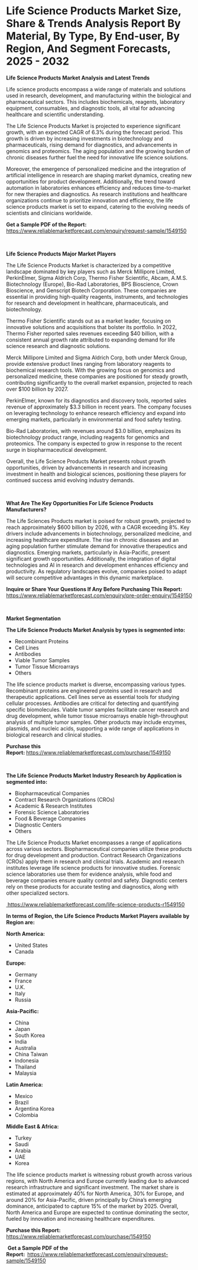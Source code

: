 <p><h1>Life Science Products Market Size, Share & Trends Analysis Report By Material, By Type, By End-user, By Region, And Segment Forecasts, 2025 - 2032</h1></p><p><strong>Life Science Products Market Analysis and Latest Trends</strong></p>
<p><p>Life science products encompass a wide range of materials and solutions used in research, development, and manufacturing within the biological and pharmaceutical sectors. This includes biochemicals, reagents, laboratory equipment, consumables, and diagnostic tools, all vital for advancing healthcare and scientific understanding.</p><p>The Life Science Products Market is projected to experience significant growth, with an expected CAGR of 6.3% during the forecast period. This growth is driven by increasing investments in biotechnology and pharmaceuticals, rising demand for diagnostics, and advancements in genomics and proteomics. The aging population and the growing burden of chronic diseases further fuel the need for innovative life science solutions.</p><p>Moreover, the emergence of personalized medicine and the integration of artificial intelligence in research are shaping market dynamics, creating new opportunities for product development. Additionally, the trend toward automation in laboratories enhances efficiency and reduces time-to-market for new therapies and diagnostics. As research institutions and healthcare organizations continue to prioritize innovation and efficiency, the life science products market is set to expand, catering to the evolving needs of scientists and clinicians worldwide.</p></p>
<p><strong>Get a Sample PDF of the Report:&nbsp;</strong> <a href="https://www.reliablemarketforecast.com/enquiry/request-sample/1549150?utm_campaign=2334&utm_medium=2&utm_source=Github&utm_content=ia&utm_term=19042025&utm_id=life-science-products">https://www.reliablemarketforecast.com/enquiry/request-sample/1549150</a></p>
<p>&nbsp;</p>
<p><strong>Life Science Products Major Market Players</strong></p>
<p><p>The Life Science Products Market is characterized by a competitive landscape dominated by key players such as Merck Millipore Limited, PerkinElmer, Sigma Aldrich Corp, Thermo Fisher Scientific, Abcam, A.M.S. Biotechnology (Europe), Bio-Rad Laboratories, BPS Bioscience, Crown Bioscience, and Genscript Biotech Corporation. These companies are essential in providing high-quality reagents, instruments, and technologies for research and development in healthcare, pharmaceuticals, and biotechnology.</p><p>Thermo Fisher Scientific stands out as a market leader, focusing on innovative solutions and acquisitions that bolster its portfolio. In 2022, Thermo Fisher reported sales revenues exceeding $40 billion, with a consistent annual growth rate attributed to expanding demand for life science research and diagnostic solutions.</p><p>Merck Millipore Limited and Sigma Aldrich Corp, both under Merck Group, provide extensive product lines ranging from laboratory reagents to biochemical research tools. With the growing focus on genomics and personalized medicine, these companies are positioned for steady growth, contributing significantly to the overall market expansion, projected to reach over $100 billion by 2027.</p><p>PerkinElmer, known for its diagnostics and discovery tools, reported sales revenue of approximately $3.3 billion in recent years. The company focuses on leveraging technology to enhance research efficiency and expand into emerging markets, particularly in environmental and food safety testing.</p><p>Bio-Rad Laboratories, with revenues around $3.0 billion, emphasizes its biotechnology product range, including reagents for genomics and proteomics. The company is expected to grow in response to the recent surge in biopharmaceutical development.</p><p>Overall, the Life Science Products Market presents robust growth opportunities, driven by advancements in research and increasing investment in health and biological sciences, positioning these players for continued success amid evolving industry demands.</p></p>
<p>&nbsp;</p>
<p><strong>What Are The Key Opportunities For Life Science Products Manufacturers?</strong></p>
<p><p>The Life Sciences Products market is poised for robust growth, projected to reach approximately $600 billion by 2026, with a CAGR exceeding 8%. Key drivers include advancements in biotechnology, personalized medicine, and increasing healthcare expenditure. The rise in chronic diseases and an aging population further stimulate demand for innovative therapeutics and diagnostics. Emerging markets, particularly in Asia-Pacific, present significant growth opportunities. Additionally, the integration of digital technologies and AI in research and development enhances efficiency and productivity. As regulatory landscapes evolve, companies poised to adapt will secure competitive advantages in this dynamic marketplace.</p></p>
<p><strong>Inquire or Share Your Questions If Any Before Purchasing This Report:</strong> <a href="https://www.reliablemarketforecast.com/enquiry/pre-order-enquiry/1549150?utm_campaign=2334&utm_medium=2&utm_source=Github&utm_content=ia&utm_term=19042025&utm_id=life-science-products">https://www.reliablemarketforecast.com/enquiry/pre-order-enquiry/1549150</a></p>
<p>&nbsp;</p>
<p><strong>Market Segmentation</strong></p>
<p><strong>The Life Science Products Market Analysis by types is segmented into:</strong></p>
<p><ul><li>Recombinant Proteins</li><li>Cell Lines</li><li>Antibodies</li><li>Viable Tumor Samples</li><li>Tumor Tissue Microarrays</li><li>Others</li></ul></p>
<p><p>The life science products market is diverse, encompassing various types. Recombinant proteins are engineered proteins used in research and therapeutic applications. Cell lines serve as essential tools for studying cellular processes. Antibodies are critical for detecting and quantifying specific biomolecules. Viable tumor samples facilitate cancer research and drug development, while tumor tissue microarrays enable high-throughput analysis of multiple tumor samples. Other products may include enzymes, plasmids, and nucleic acids, supporting a wide range of applications in biological research and clinical studies.</p></p>
<p><strong>Purchase this Report:&nbsp;</strong><a href="https://www.reliablemarketforecast.com/purchase/1549150?utm_campaign=2334&utm_medium=2&utm_source=Github&utm_content=ia&utm_term=19042025&utm_id=life-science-products">https://www.reliablemarketforecast.com/purchase/1549150</a></p>
<p>&nbsp;</p>
<p><strong>The Life Science Products Market Industry Research by Application is segmented into:</strong></p>
<p><ul><li>Biopharmaceutical Companies</li><li>Contract Research Organizations (CROs)</li><li>Academic & Research Institutes</li><li>Forensic Science Laboratories</li><li>Food & Beverage Companies</li><li>Diagnostic Centers</li><li>Others</li></ul></p>
<p><p>The Life Science Products Market encompasses a range of applications across various sectors. Biopharmaceutical companies utilize these products for drug development and production. Contract Research Organizations (CROs) apply them in research and clinical trials. Academic and research institutes leverage life science products for innovative studies. Forensic science laboratories use them for evidence analysis, while food and beverage companies ensure quality control and safety. Diagnostic centers rely on these products for accurate testing and diagnostics, along with other specialized sectors.</p></p>
<p><a href="https://www.reliablemarketforecast.com/life-science-products-r1549150?utm_campaign=2334&utm_medium=2&utm_source=Github&utm_content=ia&utm_term=19042025&utm_id=life-science-products">&nbsp;https://www.reliablemarketforecast.com/life-science-products-r1549150</a></p>
<p><strong>In terms of Region, the Life Science Products Market Players available by Region are:</strong></p>
<p>
    <p> <strong> North America: </strong>
        <ul>
            <li>United States</li>
            <li>Canada</li>
        </ul>
        </p> 
    <p> <strong> Europe: </strong>
        <ul>
            <li>Germany</li>
            <li>France</li>
            <li>U.K.</li>
            <li>Italy</li>
            <li>Russia</li>
        </ul>
        </p> 
    <p> <strong> Asia-Pacific: </strong>
        <ul>
            <li>China</li>
            <li>Japan</li>
            <li>South Korea</li>
            <li>India</li>
            <li>Australia</li>
            <li>China Taiwan</li>
            <li>Indonesia</li>
            <li>Thailand</li>
            <li>Malaysia</li>
        </ul>
        </p> 
    <p> <strong> Latin America: </strong>
        <ul>
            <li>Mexico</li>
            <li>Brazil</li>
            <li>Argentina Korea</li>
            <li>Colombia</li>
        </ul>
        </p> 
    <p> <strong> Middle East & Africa: </strong>
        <ul>
            <li>Turkey</li>
            <li>Saudi</li>
            <li>Arabia</li>
            <li>UAE</li>
            <li>Korea</li>
        </ul>
    </p>
    </p>
<p><p>The life science products market is witnessing robust growth across various regions, with North America and Europe currently leading due to advanced research infrastructure and significant investment. The market share is estimated at approximately 40% for North America, 30% for Europe, and around 20% for Asia-Pacific, driven principally by China’s emerging dominance, anticipated to capture 15% of the market by 2025. Overall, North America and Europe are expected to continue dominating the sector, fueled by innovation and increasing healthcare expenditures.</p></p>
<p><strong>Purchase this Report: </strong><a href="https://www.reliablemarketforecast.com/purchase/1549150?utm_campaign=2334&utm_medium=2&utm_source=Github&utm_content=ia&utm_term=19042025&utm_id=life-science-products">https://www.reliablemarketforecast.com/purchase/1549150</a></p>
<p>&nbsp;<strong>Get a Sample PDF of the Report:&nbsp;&nbsp;</strong><a href="https://www.reliablemarketforecast.com/enquiry/request-sample/1549150?utm_campaign=2334&utm_medium=2&utm_source=Github&utm_content=ia&utm_term=19042025&utm_id=life-science-products">https://www.reliablemarketforecast.com/enquiry/request-sample/1549150</a></p>
<p><strong></strong></p>
<p><p></p><p></p><p></p></p>